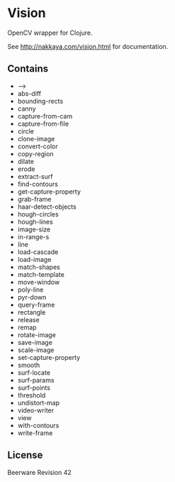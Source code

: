 # Vision

OpenCV wrapper for Clojure.

See http://nakkaya.com/vision.html for documentation.

## Contains

 -  -->
 -  abs-diff
 -  bounding-rects
 -  canny
 -  capture-from-cam
 -  capture-from-file
 -  circle
 -  clone-image
 -  convert-color
 -  copy-region
 -  dilate
 -  erode
 -  extract-surf
 -  find-contours
 -  get-capture-property
 -  grab-frame
 -  haar-detect-objects
 -  hough-circles
 -  hough-lines
 -  image-size
 -  in-range-s
 -  line
 -  load-cascade
 -  load-image
 -  match-shapes
 -  match-template
 -  move-window
 -  poly-line
 -  pyr-down
 -  query-frame
 -  rectangle
 -  release
 -  remap
 -  rotate-image
 -  save-image
 -  scale-image
 -  set-capture-property
 -  smooth
 -  surf-locate
 -  surf-params
 -  surf-points
 -  threshold
 -  undistort-map
 -  video-writer
 -  view
 -  with-contours
 -  write-frame

## License

Beerware Revision 42
